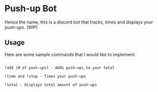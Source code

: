 # Push-up Bot

Hence the name, this is a discord bot that tracks, times and displays your push-ups.
(WIP)

## Usage

Here are some sample commands that I would like to implement:

```discord

!add (# of push-ups) - Adds push-ups to your total

!time and !stop - Times your push-ups

!total - Displays total amount of push-ups

```
